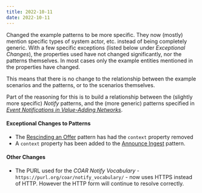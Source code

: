 ```yaml
---
title: 2022-10-11
date: 2022-10-11
---
```


Changed the example patterns to be more specific. They now (mostly) mention specific types of system actor, etc. instead of being completely generic. With a few specific exceptions (listed below under *Exceptional Changes*), the properties used have not changed significantly, nor the patterns themselves. In most cases only the example entities mentioned in the properties have changed.

This means that there is no change to the relationship between the example scenarios and the patterns, or to the scenarios themselves.

Part of the reasoning for this is to build a relationship between the (slightly more specific) _Notify_ patterns, and the (more generic) patterns specified in _[Event Notifications in Value-Adding Networks](https://www.eventnotifications.net)_.

#### Exceptional Changes to Patterns
* The [Rescinding an Offer](/specification/patterns/undo-offer/) pattern has had the `context` property removed
* A `context` property has been added to the [Announce Ingest](/specification/patterns/announce-ingest/) pattern.

#### Other Changes
* The PURL used for the _COAR Notify Vocabulary_ - `https://purl.org/coar/notify_vocabulary/` - now uses HTTPS instead of HTTP. However the HTTP form will continue to resolve correctly.